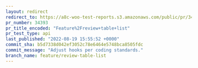```yaml
---
layout: redirect
redirect_to: https://a8c-woo-test-reports.s3.amazonaws.com/public/pr/34393/api/index.html
pr_number: 34393
pr_title_encoded: "Feature%2Freview+table+list"
pr_test_type: api
last_published: "2022-08-19 15:55:52 +0000"
commit_sha: b5d7338d042ef3052c78e6464e5748bca8505fdc
commit_message: "Adjust hooks per coding standards."
branch_name: feature/review-table-list
---
```

